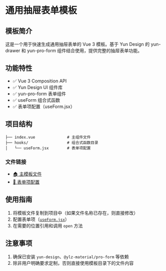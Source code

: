 # 通用抽屉表单模板

## 模板简介

这是一个用于快速生成通用抽屉表单的 Vue 3 模板。基于 Yun Design 的 yun-drawer 和 yun-pro-form 组件结合使用，提供完整的抽屉表单功能。

## 功能特性

- ✅ Vue 3 Composition API
- ✅ Yun Design UI 组件库
- ✅ yun-pro-form 表单组件
- ✅ useForm 组合式函数
- ✅ 表单项配置（useForm.jsx）

## 项目结构

```
├── index.vue              # 主组件文件
├── hooks/                 # 组合式函数目录
│   └── useForm.jsx        # 表单项配置
```

### 文件链接

- [🏠 主模板文件](./index.vue)
- [📝 表单项配置](./hooks/useForm.jsx)

## 使用指南

1. 将模板文件复制到项目中（如果文件名称已存在，则直接修改）
2. 配置表单项（[`useForm.jsx`](./hooks/useForm.jsx)）
3. 在需要的位置引用和调用 `open` 方法

## 注意事项

1. 确保已安装 `yun-design`、`@ylz-material/pro-form` 等依赖
2. 除非用户明确要求定制，否则直接使用模板目录下的文件内容 